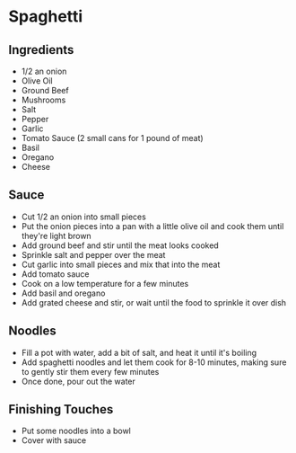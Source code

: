 # Spaghetti

## Ingredients
* 1/2 an onion
* Olive Oil
* Ground Beef
* Mushrooms
* Salt
* Pepper
* Garlic
* Tomato Sauce (2 small cans for 1 pound of meat)
* Basil
* Oregano
* Cheese


## Sauce
* Cut 1/2 an onion into small pieces
* Put the onion pieces into a pan with a little olive oil and cook them until they're light brown
* Add ground beef and stir until the meat looks cooked
* Sprinkle salt and pepper over the meat
* Cut garlic into small pieces and mix that into the meat
* Add tomato sauce
* Cook on a low temperature for a few minutes
* Add basil and oregano
* Add grated cheese and stir, or wait until the food to sprinkle it over dish

## Noodles
* Fill a pot with water, add a bit of salt, and heat it until it's boiling
* Add spaghetti noodles and let them cook for 8-10 minutes, making sure to gently stir them every few minutes
* Once done, pour out the water

## Finishing Touches
* Put some noodles into a bowl
* Cover with sauce
